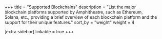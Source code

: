+++
title = "Supported Blockchains"
description = "List the major blockchain platforms supported by Amphitheatre, such as Ethereum, Solana, etc., providing a brief overview of each blockchain platform and the support for their unique features."
sort_by = "weight"
weight = 4

[extra.sidebar]
linkable = true
+++
